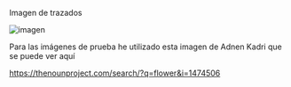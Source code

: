 Imagen de trazados

![imagen](https://user-images.githubusercontent.com/60569015/113725477-a4bcfb80-96f3-11eb-994b-590a91b77cc9.png)


Para las imágenes de prueba he utilizado esta imagen de Adnen Kadri que se puede ver aquí 

https://thenounproject.com/search/?q=flower&i=1474506

